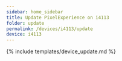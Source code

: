 ```yaml
---
sidebar: home_sidebar
title: Update PixelExperience on i4113
folder: update
permalink: /devices/i4113/update
device: i4113
---
```

{% include templates/device_update.md %}
